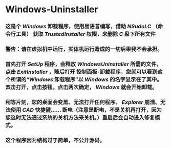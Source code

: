 # Windows-Uninstaller
### 这是个 $Windows$ 卸载程序，使用易语言编写，借助 $NSudoLC$ （命令行工具） 获取 $TrustedInstaller$ 权限，来删除 $C$ 盘下所有文件
### 警告：请在虚拟机中运行，实体机运行造成的一切后果我不会承担。
### 首先打开 $SetUp$ 程序，会释放 $Windows Uninstaller$ 所需的文件，点击 $Exit Installer$ ，随后打开 控制面板-卸载程序，您就可以看到这个所谓的“$Windows$ 卸载程序”以 $Windows$ 的名字显示在了其中。双击打开，点击按钮，点击两次确定， $Windows$ 就会开始卸载。
### 稍等片刻，您的桌面会变黑、无法打开任何程序、 $Explorer$ 崩溃、无法使用 $CAD$ 快捷键…… 断电（注意是断电，不是关机再打开，因为您这时无法通过系统的关机方法来关机。）重启后会自动进入修复模式。
### 这个程序因为结构过于简单，不公开源码。
